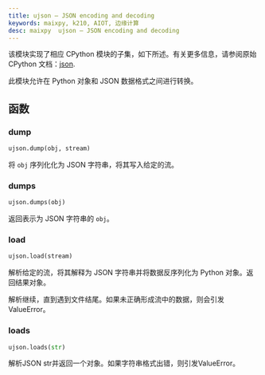 ```yaml
---
title: ujson – JSON encoding and decoding
keywords: maixpy, k210, AIOT, 边缘计算
desc: maixpy  ujson – JSON encoding and decoding
---
```




该模块实现了相应 CPython 模块的子集，如下所述。有关更多信息，请参阅原始 CPython 文档：[json](https://docs.python.org/3.5/library/json.html#module-json).

此模块允许在 Python 对象和 JSON 数据格式之间进行转换。

## 函数

### dump

```python
ujson.dump(obj, stream)
```

将 `obj` 序列化化为 JSON 字符串，将其写入给定的流。

### dumps

```python
ujson.dumps(obj)
```

返回表示为 JSON 字符串的 `obj`。

### load

```python
ujson.load(stream)
```

解析给定的流，将其解释为 JSON 字符串并将数据反序列化为 Python 对象。返回结果对象。

解析继续，直到遇到文件结尾。如果未正确形成流中的数据，则会引发 ValueError。

### loads

```python
ujson.loads(str)
```

解析JSON str并返回一个对象。如果字符串格式出错，则引发ValueError。

